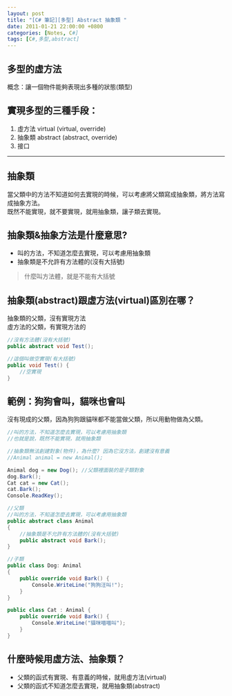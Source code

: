 ```yaml
---
layout: post
title: "[C# 筆記][多型] Abstract 抽象類 "
date: 2011-01-21 22:00:00 +0800
categories: [Notes, C#]
tags: [C#,多型,abstract]
---
```


## 多型的虛方法
概念：讓一個物件能夠表現出多種的狀態(類型)    

## 實現多型的三種手段：  
1. 虛方法 virtual (virtual, override)
2. 抽象類 abstract (abstract, override)
3. 接口
  
---
  
## 抽象類
當父類中的方法不知道如何去實現的時候，可以考慮將父類寫成抽象類，將方法寫成抽象方法。  
既然不能實現，就不要實現，就用抽象類，讓子類去實現。

## 抽象類&抽象方法是什麼意思?
- 叫的方法，不知道怎麼去實現，可以考慮用抽象類  
- 抽象類是不允許有方法體的(沒有大括號)    
> 什麼叫方法體，就是不能有大括號  


## 抽象類(abstract)跟虛方法(virtual)區別在哪？
抽象類的父類，沒有實現方法  
虛方法的父類，有實現方法的   

```c#
//沒有方法體(沒有大括號)
public abstract void Test();

//這個叫做空實現(有大括號)
public void Test() {
    //空實現
}
```

## 範例：狗狗會叫，貓咪也會叫
沒有現成的父類，因為狗狗跟貓咪都不能當做父類，所以用動物做為父類。  

```c#
//叫的方法，不知道怎麼去實現，可以考慮用抽象類
//也就是說，既然不能實現，就用抽象類

//抽象類無法創建對象(物件)，為什麼? 因為它沒方法，創建沒有意義
//Animal animal = new Animal();   

Animal dog = new Dog(); //父類裡面裝的是子類對象
dog.Bark();
Cat cat = new Cat();
cat.Bark();
Console.ReadKey();

//父類
//叫的方法，不知道怎麼去實現，可以考慮用抽象類
public abstract class Animal
{
    //抽象類是不允許有方法體的(沒有大括號)
    public abstract void Bark();
}

//子類
public class Dog: Animal
{
    public override void Bark() {
        Console.WriteLine("狗狗汪叫!");
    }
}

public class Cat : Animal {
    public override void Bark() {
        Console.WriteLine("貓咪喵喵叫");
    }
}
```

## 什麼時候用虛方法、抽象類？
- 父類的函式有實現、有意義的時候，就用虛方法(virtual)     
- 父類的函式不知道怎麼去實現，就用抽象類(abstract)      
